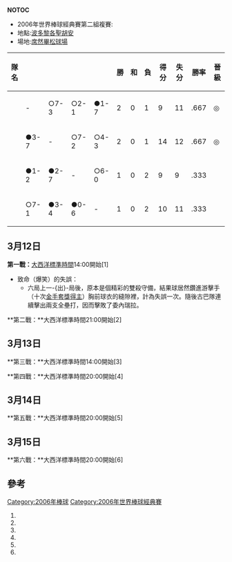 __NOTOC__

  - 2006年世界棒球經典賽第二組複賽:
  - 地點:[波多黎各](../Page/波多黎各.md "wikilink")[聖胡安](https://zh.wikipedia.org/wiki/聖胡安_\(波多黎各\) "wikilink")
  - 場地:[席然畢松球場](../Page/席然畢松球場.md "wikilink")

<table>
<thead>
<tr class="header">
<th><p>隊名</p></th>
<th></th>
<th></th>
<th></th>
<th></th>
<th><p>勝</p></th>
<th><p>和</p></th>
<th><p>負</p></th>
<th><p>得分</p></th>
<th><p>失分</p></th>
<th><p>勝率</p></th>
<th><p>晉級</p></th>
</tr>
</thead>
<tbody>
<tr class="odd">
<td></td>
<td><p>-</p></td>
<td><p>○7-3</p></td>
<td><p>○2-1</p></td>
<td><p>●1-7</p></td>
<td><p>2</p></td>
<td><p>0</p></td>
<td><p>1</p></td>
<td><p>9</p></td>
<td><p>11</p></td>
<td><p>.667</p></td>
<td><p>◎</p></td>
</tr>
<tr class="even">
<td></td>
<td><p>●3-7</p></td>
<td><p>-</p></td>
<td><p>○7-2</p></td>
<td><p>○4-3</p></td>
<td><p>2</p></td>
<td><p>0</p></td>
<td><p>1</p></td>
<td><p>14</p></td>
<td><p>12</p></td>
<td><p>.667</p></td>
<td><p>◎</p></td>
</tr>
<tr class="odd">
<td></td>
<td><p>●1-2</p></td>
<td><p>●2-7</p></td>
<td><p>-</p></td>
<td><p>○6-0</p></td>
<td><p>1</p></td>
<td><p>0</p></td>
<td><p>2</p></td>
<td><p>9</p></td>
<td><p>9</p></td>
<td><p>.333</p></td>
<td></td>
</tr>
<tr class="even">
<td></td>
<td><p>○7-1</p></td>
<td><p>●3-4</p></td>
<td><p>●0-6</p></td>
<td><p>-</p></td>
<td><p>1</p></td>
<td><p>0</p></td>
<td><p>2</p></td>
<td><p>10</p></td>
<td><p>11</p></td>
<td><p>.333</p></td>
<td></td>
</tr>
</tbody>
</table>

## 3月12日

**第一戰：**[大西洋標準時間](https://zh.wikipedia.org/wiki/时区#UTC-4 "wikilink")14:00開始\[1\]

  - 致命（爆笑）的失誤：
      - 六局上一-{出}-局後，原本是個精彩的雙殺守備，結果球居然鑽進游擊手（十次[金手套獎得主](../Page/美國職棒大聯盟金手套獎.md "wikilink")）胸前球衣的縫隙裡，計為失誤一次。隨後古巴隊連續擊出兩支全壘打，因而擊敗了委內瑞拉。

**第二戰：**大西洋標準時間21:00開始\[2\]

## 3月13日

**第三戰：**大西洋標準時間14:00開始\[3\]

**第四戰：**大西洋標準時間20:00開始\[4\]

## 3月14日

**第五戰：**大西洋標準時間20:00開始\[5\]

## 3月15日

**第六戰：**大西洋標準時間20:00開始\[6\]

## 參考

[Category:2006年棒球](https://zh.wikipedia.org/wiki/Category:2006年棒球 "wikilink")
[Category:2006年世界棒球經典賽](https://zh.wikipedia.org/wiki/Category:2006年世界棒球經典賽 "wikilink")

1.
2.
3.
4.
5.
6.